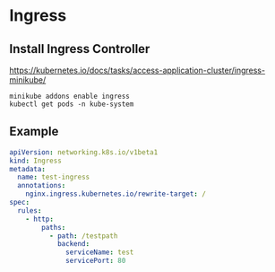 # Ingress

## Install Ingress Controller

https://kubernetes.io/docs/tasks/access-application-cluster/ingress-minikube/

```
minikube addons enable ingress
kubectl get pods -n kube-system
```

## Example

```yaml
apiVersion: networking.k8s.io/v1beta1
kind: Ingress
metadata:
  name: test-ingress
  annotations:
    nginx.ingress.kubernetes.io/rewrite-target: /
spec:
  rules:
    - http:
        paths:
          - path: /testpath
            backend:
              serviceName: test
              servicePort: 80
```
